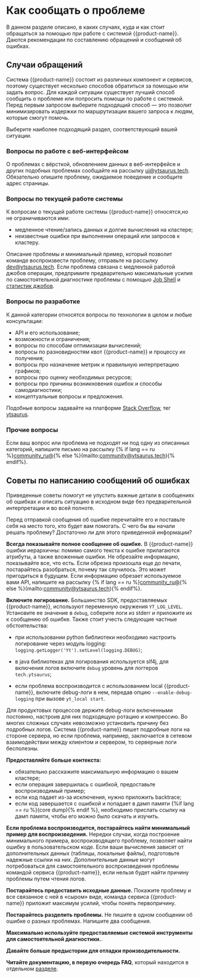 # Как сообщать о проблеме

В данном разделе описано, в каких случаях, куда и как стоит обращаться за помощью при работе с системой {{product-name}}. Даются рекомендации по составлению обращений и сообщений об ошибках.

## Случаи обращений

Система {{product-name}} состоит из различных компонент и сервисов, поэтому существует несколько способов обратиться за помощью или задать вопрос. Для каждой ситуации существует лучший способ сообщить о проблеме или попросить помощи по работе с системой. Перед первым запросом выберите подходящий способ — это позволит минимизировать издержки по маршрутизации вашего запроса к людям, которые смогут помочь.

Выберите наиболее подходящий раздел, соответствующий вашей ситуации.

### Вопросы по работе с веб-интерфейсом

О проблемах с вёрсткой, обновлением данных в веб-интерфейсе и других подобных проблемах сообщайте на рассылку [ui@ytsaurus.tech](mailto:ui@ytsaurus.tech).
Обязательно опишите проблему, ожидаемое поведение и сообщите адрес страницы.

### Вопросы по текущей работе системы

К вопросам о текущей работе системы {{product-name}} относятся,но не ограничиваются ими:

- медленное чтение/запись данных и долгие вычисления на кластере;
- неизвестные ошибки при выполнении операций или запросов к кластеру.

Описание проблемы и минимальный пример, который позволит команде воспроизвести проблему, отправьте на рассылку [dev@ytsaurus.tech](mailto:dev@ytsaurus.tech).
Если проблема связана с медленной работой джобов операции, предпримите предварительно максимальные усилия по самостоятельной диагностике проблемы с помощью [Job Shell](../../../user-guide/problems/jobshell-and-slowjobs.md) и [статистик джобов](../../../user-guide/problems/jobstatistics.md).

### Вопросы по разработке

К данной категории относятся вопросы по технологии в целом и любые консультации:

- API и его использование;
- возможности и ограничения;
- вопросы по способам оптимизации вычислений;
- вопросы по разновидностям квот {{product-name}} и процессу их получения;
- вопросы про назначение метрик и правильную интерпретацию графиков;
- вопросы про оценку необходимых ресурсов;
- вопросы про причины возникновения ошибок и способы самодиагностики;
- концептуальные вопросы и предложения.

Подобные вопросы задавайте на платформе [Stack Overflow](https://stackoverflow.com), тег [ytsaurus](https://stackoverflow.com/tags/ytsaurus).

### Прочие вопросы

Если ваш вопрос или проблема не подходят ни под одну из описанных категорий, напишите письмо на рассылку {% if lang == ru %}[community_ru@](mailto:community_ru@ytsaurus.tech){% else %}(mailto:community@ytsaurus.tech){% endif%}.

## Советы по написанию сообщений об ошибках

Приведенные советы помогут не упустить важные детали в сообщениях об ошибках и описать ситуацию в исходном виде без предварительной интерпретации и во всей полноте.

Перед отправкой сообщения об ошибке перечитайте его и поставьте себя на место того, кто будет вам помогать. С чего бы вы начали решать проблему? Достаточно ли для этого приведенной информации?

**Всегда показывайте полное сообщение об ошибке.** В {{product-name}} ошибки иерархичны: помимо самого текста к ошибке прилагаются атрибуты, а также вложенные ошибки. Не обрезайте информацию, показывайте все, что есть. Если обрезка произошла еще до печати, постарайтесь разобраться, почему так случилось. Это может пригодиться в будущем. Если информацию обрезает используемое вами API, напишите на рассылку {% if lang == ru %}[community_ru@](mailto:community_ru@ytsaurus.tech){% else %}(mailto:community@ytsaurus.tech){% endif%}.

**Включите логирование.** Большинство SDK, предоставляемых {{product-name}}, используют переменную окружения `YT_LOG_LEVEL`. Установите ее значение в `debug`, соберите логи из stderr и приложите их к сообщению об ошибке. Также стоит учесть следующие частные обстоятельства:

- при использовании python библиотеки необходимо настроить логирование через модуль logging: `logging.getLogger('Yt').setLevel(logging.DEBUG)`;

- в java библиотеках для логирования используется slf4j, для включения логов включите `debug` уровень для логгеров `tech.ytsaurus`;

- если проблема воспроизводится с использованием local {{product-name}}, включите debug-логи в нем, передав опцию `--enable-debug-logging` при вызове `yt_local start`.

Для продуктовых процессов держите debug-логи включенными постоянно, настроив для них подходящую ротацию и компрессию. Во многих сложных случаях невозможно установить причину без подробных логов. Система {{product-name}} пишет подробные логи на стороне сервера, но если проблема, например, заключается в сетевом взаимодействии между клиентом и сервером, то серверные логи бесполезны.

**Предоставляйте больше контекста:**

- обязательно расскажите максимальную информацию о вашем кластере;
- если операция завершилась с ошибкой, предоставьте воспроизводимый пример;
- если код падает из-за исключения, нужно приложить backtrace;
- если код завершается с ошибкой и попадает в дамп памяти {%if lang == ru %}(core dump){% endif %}, необходимо прислать ссылку на дамп памяти, чтобы его можно было скачать и изучить.

**Если проблема воспроизводится, постарайтесь найти минимальный пример для воспроизведения.** Нередки случаи, когда построение минимального примера, воспроизводящего проблему, позволяет найти ошибку в пользовательском коде. Если ваши вычисления зависят от дополнительных данных (таблицы, локальные файлы), подготовьте надежные ссылки на них. Дополнительные данные могут потребоваться для самостоятельного воспроизведения проблемы командой сервиса {{product-name}}, если нельзя будет найти причину проблемы путем чтения логов.

**Постарайтесь предоставить исходные данные.** Покажите проблему и все связанное с ней в «сыром» виде, команда сервиса {{product-name}} приложит максимум усилий, чтобы понять первопричину.

**Постарайтесь разделить проблемы.** Не пишите в одном сообщении об ошибке о разных проблемах. Напишите два сообщения.

**Максимально используйте предоставляемые системой инструменты для самостоятельной диагностики.**.

**Давайте больше предыстории для отладки производительности.**

**Читайте документацию, в первую очередь FAQ**, который находится в отдельном [разделе](../../../faq/index.md).
